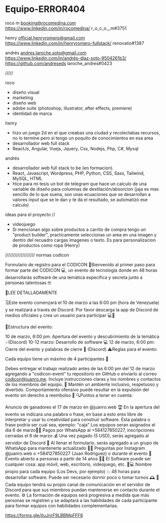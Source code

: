 # Equipo-ERROR404

roco m
booking@rocomedina.com
https://www.linkedin.com/in/rocomedina/
r_o_c_o__m#3751

henry
official.henryromero@gmail.com
https://www.linkedin.com/in/henryromero-fullstack/
renovatio#1387

andrés
andres.laroche.soto@gmail.com 
https://www.linkedin.com/in/andrés-díaz-soto-9504261b3/
https://github.com/andreseds 
laroche_andres#0423

/////

roco
- diseño visual
- marketing
- diseño web 
- adobe suite (photoshop, illustrator, after effects, premiere)
- identidad de marca

henry
- hizo un juego 2d en el que creabas una ciudad y recolectabas recursos, no lo termine pero si tengo un poquito de conocimientos en esa area
- desarrollador web full stack
- ReactJs, Angular, Vuejs, Jquery, Css, Nodejs, Php, C#, Mysql

andrés
- desarrollador web full stack to be (en formacion).
- React, Javascript, Wordpress, PHP, Python, CSS, Sass, Tailwind, MySQL, HTML
- Hice para mi tesis un bot de telegram que hace un calculo de una variable de diseño para columnas de destilación/absorcion (jaja es mas sencillo de lo que suena, son unas ecuaciones que se desarrollan a valores input que se le dan y te da el resultado, se automatizó ese calculo)

ideas para el proyecto //
- videojuego 
- Si mencionan algo sobre productos a carrito de compra tengo un "product builder", practicamente seleccionas un area en una imagen y dentro del recuadro cargas imagenes o texto. Es para personalizacion de productos como ropa (Henry)

/////////////////// normas codicon

Formulario de registro para el CODICON
🚀Bienvenido al primer paso para formar parte del CODICON 💻, un evento de tecnología donde en 48 horas desarrollarás software de una temática específica y secreta junto a personas talentosas 🤓

📌LEE DETALLADAMENTE

🗓️Este evento comenzará el 10 de marzo a las 6:00 pm (hora de Venezuela) y se realizará a través de Discord. Por favor descarga la app de Discord de medios oficiales y crea un usuario para participar 💻📱

📆Estructura del evento:

10 de marzo, 6:00 pm: Apertura del evento y descubrimiento de la temática 💡(Discord)
10-12 marzo: Desarrollo de software 💻
12 de marzo, 6:00 pm: Cierre del evento y palabras de cierre 🎉 (Discord)
⚠️Reglas para el evento:

Cada equipo tiene un máximo de 4 participantes 💪

Debes entregar el trabajo realizado antes de las 6:00 pm del 12 de marzo agregando a "codicon-event" tu repositorio en GitHub o enviarlo al correo codicon@juanro.me. Incluye instrucciones claras y los nombres y contactos de los miembros del equipo. 📩
Mantén un ambiente inclusivo, respetuoso y divertido. Comportamiento ofensivo puede resultar en la expulsión del evento sin derecho a reembolso 💬
🔍Puntos a tener en cuenta:

Anuncio de ganadores el 17 de marzo en @juanro.web 🏆
En la apertura del evento se indicara una palabra o frase, en base a esto eres libre de interpretar y usar tu creatividad para construir software. Esta palabra o frase podria ser cual sea, ejemplo: "caja"
Los equipos seran asignados el dia 6 de marzo👋🏻
Pagos por WhatsApp al +584127850227, inscripciones cerradas el 8 de marzo 💰
Una vez pagado (5 USD), serás agregado al servidor de Discord 💬
Al llenar el formulario, serás agregado a un grupo de WhatsApp para mantenerte actualizado 💬📆
Preguntas por Instagram @juanro.web o +584127850227 (Juan Rodriguez) o durante el evento 💬
Evento abierto a personas a partir de 14 años 🧑‍💼
El Software puede ser cualquier cosa: app móvil, web, escritorio, videojuego, etc. 🚀💻
Nombre propio para cada equipo (Los Devs, por ejemplo) 💥
48 horas para desarrollar software. Puede ser necesario dormir poco o tomar turnos 🕰️
💬 Cada equipo tendrá su propio canal de comunicación en el servidor de Discord para que sus miembros puedan mantenerse en contacto durante el evento.
⚙️ La formación de equipos será progresiva a medida que más personas se registren y se adaptará a las habilidades de cada participante para formar equipos con habilidades complementarias.

https://forms.gle/ituJnrF9LBBMpFFF6 
